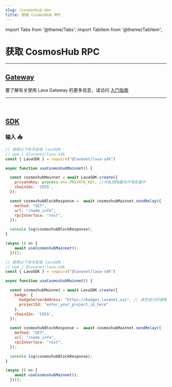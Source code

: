 ```yaml
---
slug: /cosmoshub-dev
title: 获取 CosmosHub RPC
---
```


import Tabs from '@theme/Tabs';
import TabItem from '@theme/TabItem';

# 获取 CosmosHub RPC

<hr />

## [Gateway](https://gateway.lavanet.xyz/?utm_source=cosmoshub-dev&utm_medium=docs&utm_campaign=docs-to-gateway)

要了解有关使用 Lava Gateway 的更多信息，请访问 [入门指南](https://docs.lavanet.xyz/gateway-getting-started?utm_source=cosmoshub-dev&utm_medium=docs&utm_campaign=docs-to-docs)

<hr />
<br />

## [SDK](https://github.com/lavanet/lava-sdk)

### 输入 📥

<Tabs>
<TabItem value="backend" label="BackEnd">

```jsx
// 使用以下命令安装 lavaSDK：
// npm i @lavanet/lava-sdk
const { LavaSDK } = require("@lavanet/lava-sdk")

async function useCosmoshubMainnet() {

  const cosmoshubMainnet = await LavaSDK.create({
    privateKey: process.env.PRIVATE_KEY, //将私钥隐藏在环境变量中
    chainIds: 'COS5',
  });

  const cosmoshubBlockResponse =  await cosmoshubMainnet.sendRelay({
    method: "GET",
    url: "/node_info",
    rpcInterface: "rest",
  });

  console.log(cosmoshubBlockResponse);
}

(async () => {
    await useCosmoshubMainnet();
  })();
```

</TabItem>
<TabItem value="frontend" label="FrontEnd">

```jsx
// 使用以下命令安装 lavaSDK：
// npm i @lavanet/lava-sdk
const { LavaSDK } = require("@lavanet/lava-sdk")

async function useCosmoshubMainnet() {

  const cosmoshubMainnet = await LavaSDK.create({
    badge: {
      badgeServerAddress: "https://badges.lavanet.xyz", // 或您自己的徽章服务器 URL
      projectId: "enter_your_project_id_here" 
    },    
    chainIds: 'COS5',
  });

  const cosmoshubBlockResponse =  await cosmoshubMainnet.sendRelay({
    method: "GET",
    url: "/node_info",
    rpcInterface: "rest",
  });

  console.log(cosmoshubBlockResponse);
}

(async () => {
    await useCosmoshubMainnet();
  })();
```
</TabItem>
</Tabs>